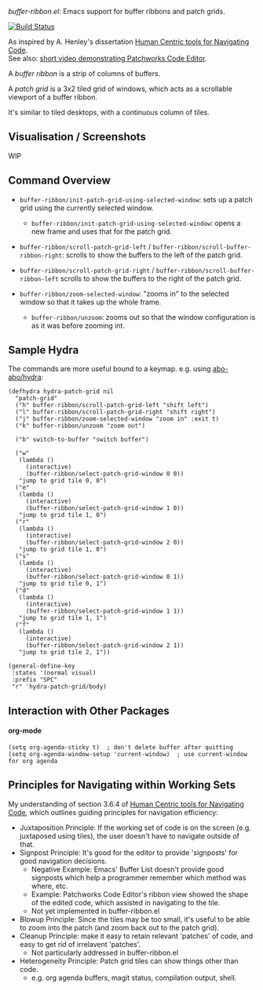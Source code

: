 *buffer-ribbon.el*: Emacs support for buffer ribbons and patch grids.

[![Build Status](https://travis-ci.com/rgoulter/buffer-ribbon.el.svg?branch=master)](https://travis-ci.com/rgoulter/buffer-ribbon.el)

As inspired by A. Henley's dissertation
[Human Centric tools for Navigating Code](http://web.eecs.utk.edu/~azh/pubs/Henley2018bDissertation.pdf).  
See also: [short video demonstrating Patchworks Code
Editor](https://www.youtube.com/watch?v=GwcxDZT3pXE).

A _buffer ribbon_ is a strip of columns of buffers.

A _patch grid_ is a 3x2 tiled grid of windows,
which acts as a scrollable viewport of a buffer ribbon.

It's similar to tiled desktops, with a continuous column
of tiles.

## Visualisation / Screenshots

WIP

## Command Overview

- `buffer-ribbon/init-patch-grid-using-selected-window`:
  sets up a patch grid using the currently selected window.
  - `buffer-ribbon/init-patch-grid-using-selected-window`:
    opens a new frame and uses that for the patch grid.

- `buffer-ribbon/scroll-patch-grid-left` / `buffer-ribbon/scroll-buffer-ribbon-right`:
  scrolls to show the buffers to the left of the patch grid.

- `buffer-ribbon/scroll-patch-grid-right` / `buffer-ribbon/scroll-buffer-ribbon-left`
  scrolls to show the buffers to the right of the patch grid.

- `buffer-ribbon/zoom-selected-window`:
  "zooms in" to the selected window so that it takes up
  the whole frame.
  - `buffer-ribbon/unzoom`: zooms out so that
    the window configuration is as it was before
    zooming int.

## Sample Hydra

The commands are more useful bound to a keymap.
e.g. using [abo-abo/hydra](https://github.com/abo-abo/hydra):

```emacs-lisp
(defhydra hydra-patch-grid nil
  "patch-grid"
  ("h" buffer-ribbon/scroll-patch-grid-left "shift left")
  ("l" buffer-ribbon/scroll-patch-grid-right "shift right")
  ("j" buffer-ribbon/zoom-selected-window "zoom in" :exit t)
  ("k" buffer-ribbon/unzoom "zoom out")

  ("b" switch-to-buffer "switch buffer")

  ("w"
   (lambda ()
     (interactive)
     (buffer-ribbon/select-patch-grid-window 0 0))
   "jump to grid tile 0, 0")
  ("e"
   (lambda ()
     (interactive)
     (buffer-ribbon/select-patch-grid-window 1 0))
   "jump to grid tile 1, 0")
  ("r"
   (lambda ()
     (interactive)
     (buffer-ribbon/select-patch-grid-window 2 0))
   "jump to grid tile 1, 0")
  ("s"
   (lambda ()
     (interactive)
     (buffer-ribbon/select-patch-grid-window 0 1))
   "jump to grid tile 0, 1")
  ("d"
   (lambda ()
     (interactive)
     (buffer-ribbon/select-patch-grid-window 1 1))
   "jump to grid tile 1, 1")
  ("f"
   (lambda ()
     (interactive)
     (buffer-ribbon/select-patch-grid-window 2 1))
   "jump to grid tile 2, 1"))

(general-define-key
 :states '(normal visual)
 :prefix "SPC"
 "r" 'hydra-patch-grid/body)
```

## Interaction with Other Packages

#### org-mode

``` emacs-lisp
(setq org-agenda-sticky t)  ; don't delete buffer after quitting
(setq org-agenda-window-setup 'current-window)  ; use current-window for org agenda
```

## Principles for Navigating within Working Sets

My understanding of section 3.6.4 of [Human Centric tools for
Navigating
Code](http://web.eecs.utk.edu/~azh/pubs/Henley2018bDissertation.pdf),
which outlines guiding principles for navigation efficiency:

- Juxtaposition Principle: If the working set of code is on
  the screen (e.g. juxtaposed using tiles), the user doesn't
  have to navigate outside of that.
- Signpost Principle: It's good for the editor to provide
  'signposts' for good navigation decisions.
  - Negative Example: Emacs' Buffer List doesn't provide
    good signposts which help a programmer remember
    which method was where, etc.
  - Example: Patchworks Code Editor's ribbon view showed
    the shape of the edited code, which assisted
    in navigating to the tile.
  - Not yet implemented in buffer-ribbon.el
- Blowup Principle: Since the tiles may be too small,
  it's useful to be able to zoom into the patch
  (and zoom back out to the patch grid).
- Cleanup Principle: make it easy to retain relevant 'patches'
  of code, and easy to get rid of irrelavent 'patches'.
  - Not particularly addressed in buffer-ribbon.el
- Heterogeneity Principle: Patch grid tiles can show things
    other than code.
  - e.g. org agenda buffers, magit status,
    compilation output, shell.
